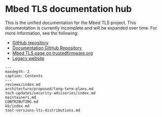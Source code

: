 # Mbed TLS documentation hub

This is the unified documentation for the Mbed TLS project.
This documentation is currently incomplete and will be expanded over time.
For more information, see the following:

* [GitHub repository](https://github.com/ARMmbed/mbedtls)
* [Documentation GitHub Repository](https://github.com/ARMmbed/mbedtls-docs)
* [Mbed TLS page on trustedfirmware.org](https://www.trustedfirmware.org/projects/mbed-tls/)
* [Legacy website](https://tls.mbed.org)

```{toctree}
---
maxdepth: 2
caption: Contents
---
reviews/index.md
architecture/proposed/long-term-plans.md
tech-updates/security-advisories/index.md
maintainers.md
CONTRIBUTING.md
kb/index.md
tool-versions-lts-distributions.md
```
